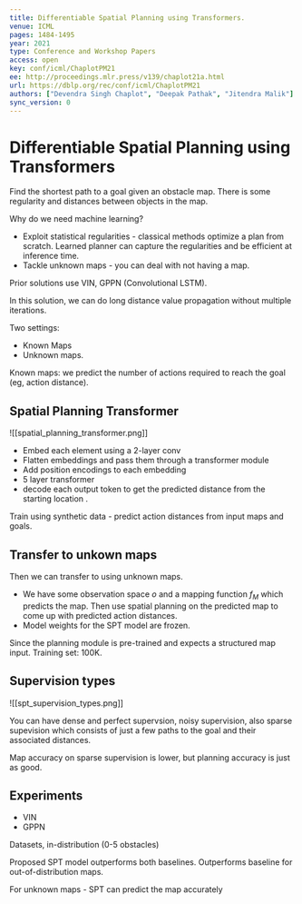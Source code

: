 ```yaml
---
title: Differentiable Spatial Planning using Transformers.
venue: ICML
pages: 1484-1495
year: 2021
type: Conference and Workshop Papers
access: open
key: conf/icml/ChaplotPM21
ee: http://proceedings.mlr.press/v139/chaplot21a.html
url: https://dblp.org/rec/conf/icml/ChaplotPM21
authors: ["Devendra Singh Chaplot", "Deepak Pathak", "Jitendra Malik"]
sync_version: 0
---
```


# Differentiable Spatial Planning using Transformers

Find the shortest path to a goal given an obstacle map. There is some regularity and distances between objects in the map.

Why do we need machine learning?
 - Exploit statistical regularities - classical methods optimize a plan from scratch. Learned planner can capture the regularities and be efficient at inference time.
 - Tackle unknown maps - you can deal with not having a map.


Prior solutions use VIN, GPPN (Convolutional LSTM).


In this solution, we can do long distance value propagation without multiple iterations.

Two settings:
 - Known Maps
 - Unknown maps.

Known maps: we predict the number of actions required to reach the goal (eg, action distance).

## Spatial Planning Transformer

![[spatial_planning_transformer.png]]

 - Embed each element using a 2-layer conv
 - Flatten embeddings and pass them through a transformer module
 - Add position encodings to each embedding
 - 5 layer transformer
 - decode each output token to get the predicted distance from the starting location .

Train using synthetic data - predict action distances from input maps and goals.

## Transfer to unkown maps

Then we can transfer to using unknown maps.

 - We have some observation space $o$ and a mapping function $f_M$ which predicts the map. Then use spatial planning on the predicted map to come up with predicted action distances.
 - Model weights for the SPT model are frozen.

Since the planning module is pre-trained and expects a structured map input. Training set: 100K.

## Supervision types

 ![[spt_supervision_types.png]]

 You can have dense and perfect supervsion, noisy supervision, also sparse supevision which consists of just a few paths to the goal and their associated distances.

 Map accuracy on sparse supervision is lower, but planning accuracy is just as good.

## Experiments

 - VIN
 - GPPN

Datasets, in-distribution (0-5 obstacles)

Proposed SPT model outperforms both baselines.
Outperforms baseline for out-of-distribution maps.

For unknown maps - SPT can predict the map accurately
